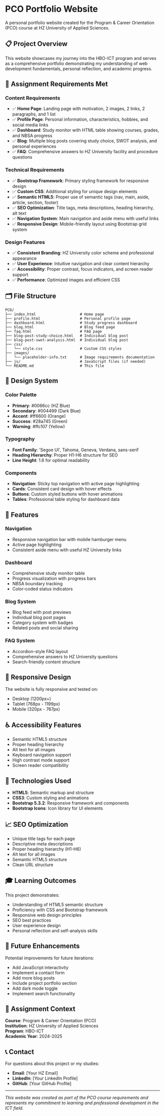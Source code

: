 # PCO Portfolio Website

A personal portfolio website created for the Program & Career Orientation (PCO) course at HZ University of Applied Sciences.

## 📋 Project Overview

This website showcases my journey into the HBO-ICT program and serves as a comprehensive portfolio demonstrating my understanding of web development fundamentals, personal reflection, and academic progress.

## 🎯 Assignment Requirements Met

### Content Requirements
- ✅ **Home Page**: Landing page with motivation, 2 images, 2 links, 2 paragraphs, and 1 list
- ✅ **Profile Page**: Personal information, characteristics, hobbies, and social media links
- ✅ **Dashboard**: Study monitor with HTML table showing courses, grades, and NBSA progress
- ✅ **Blog**: Multiple blog posts covering study choice, SWOT analysis, and personal experiences
- ✅ **FAQ**: Comprehensive answers to HZ University facility and procedure questions

### Technical Requirements
- ✅ **Bootstrap Framework**: Primary styling framework for responsive design
- ✅ **Custom CSS**: Additional styling for unique design elements
- ✅ **Semantic HTML5**: Proper use of semantic tags (nav, main, aside, article, section, footer)
- ✅ **SEO Optimization**: Title tags, meta descriptions, heading hierarchy, alt text
- ✅ **Navigation System**: Main navigation and aside menu with useful links
- ✅ **Responsive Design**: Mobile-friendly layout using Bootstrap grid system

### Design Features
- ✅ **Consistent Branding**: HZ University color scheme and professional appearance
- ✅ **User Experience**: Intuitive navigation and clear content hierarchy
- ✅ **Accessibility**: Proper contrast, focus indicators, and screen reader support
- ✅ **Performance**: Optimized images and efficient CSS

## 🗂️ File Structure

```
PCO/
├── index.html                    # Home page
├── profile.html                  # Personal profile page
├── dashboard.html                # Study progress dashboard
├── blog.html                     # Blog feed page
├── faq.html                      # FAQ page
├── blog-post-study-choice.html   # Individual blog post
├── blog-post-swot-analysis.html  # Individual blog post
├── css/
│   └── style.css                 # Custom CSS styles
├── images/
│   └── placeholder-info.txt      # Image requirements documentation
├── js/                           # JavaScript files (if needed)
└── README.md                     # This file
```

## 🎨 Design System

### Color Palette
- **Primary**: #0066cc (HZ Blue)
- **Secondary**: #004499 (Dark Blue)
- **Accent**: #ff6600 (Orange)
- **Success**: #28a745 (Green)
- **Warning**: #ffc107 (Yellow)

### Typography
- **Font Family**: 'Segoe UI', Tahoma, Geneva, Verdana, sans-serif
- **Heading Hierarchy**: Proper H1-H6 structure for SEO
- **Line Height**: 1.6 for optimal readability

### Components
- **Navigation**: Sticky top navigation with active page highlighting
- **Cards**: Consistent card design with hover effects
- **Buttons**: Custom styled buttons with hover animations
- **Tables**: Professional table styling for dashboard data

## 🚀 Features

### Navigation
- Responsive navigation bar with mobile hamburger menu
- Active page highlighting
- Consistent aside menu with useful HZ University links

### Dashboard
- Comprehensive study monitor table
- Progress visualization with progress bars
- NBSA boundary tracking
- Color-coded status indicators

### Blog System
- Blog feed with post previews
- Individual blog post pages
- Category system with badges
- Related posts and social sharing

### FAQ System
- Accordion-style FAQ layout
- Comprehensive answers to HZ University questions
- Search-friendly content structure

## 📱 Responsive Design

The website is fully responsive and tested on:
- Desktop (1200px+)
- Tablet (768px - 1199px)
- Mobile (320px - 767px)

## ♿ Accessibility Features

- Semantic HTML5 structure
- Proper heading hierarchy
- Alt text for all images
- Keyboard navigation support
- High contrast mode support
- Screen reader compatibility

## 🔧 Technologies Used

- **HTML5**: Semantic markup and structure
- **CSS3**: Custom styling and animations
- **Bootstrap 5.3.2**: Responsive framework and components
- **Bootstrap Icons**: Icon library for UI elements

## 📈 SEO Optimization

- Unique title tags for each page
- Descriptive meta descriptions
- Proper heading hierarchy (H1-H6)
- Alt text for all images
- Semantic HTML5 structure
- Clean URL structure

## 🎓 Learning Outcomes

This project demonstrates:
- Understanding of HTML5 semantic structure
- Proficiency with CSS and Bootstrap framework
- Responsive web design principles
- SEO best practices
- User experience design
- Personal reflection and self-analysis skills

## 🔄 Future Enhancements

Potential improvements for future iterations:
- Add JavaScript interactivity
- Implement a contact form
- Add more blog posts
- Include project portfolio section
- Add dark mode toggle
- Implement search functionality

## 📝 Assignment Context

**Course**: Program & Career Orientation (PCO)  
**Institution**: HZ University of Applied Sciences  
**Program**: HBO-ICT  
**Academic Year**: 2024-2025  

## 📞 Contact

For questions about this project or my studies:
- **Email**: [Your HZ Email]
- **LinkedIn**: [Your LinkedIn Profile]
- **GitHub**: [Your GitHub Profile]

---

*This website was created as part of the PCO course requirements and represents my commitment to learning and professional development in the ICT field.*
